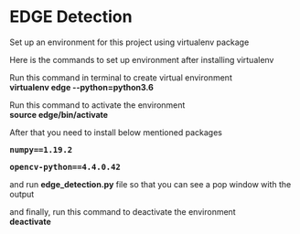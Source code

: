 # EDGE Detection

Set up an environment for this project using virtualenv package<br/>

Here is the commands to set up environment after installing virtualenv<br/>

Run this command in terminal to create virtual environment<br/> 
    **virtualenv edge --python=python3.6**<br/>

Run this command to activate the environment<br/> 
    __source edge/bin/activate__<br/>

After that you need to install below mentioned packages<br/>
    <pre>                 **numpy==1.19.2**</pre>
    <pre>                 **opencv-python==4.4.0.42**</pre>

and run **edge_detection.py** file so that you can see a pop window with the output<br/>

and finally, run this command to deactivate the environment<br/>
    **deactivate**

